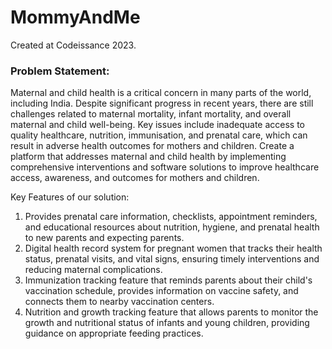 # MommyAndMe
Created at Codeissance 2023.

### Problem Statement:
Maternal and child health is a critical concern in many parts of
the world, including India. Despite significant progress in recent
years, there are still challenges related to maternal mortality,
infant mortality, and overall maternal and child well-being. Key
issues include inadequate access to quality healthcare,
nutrition, immunisation, and prenatal care, which can result in
adverse health outcomes for mothers and children.
Create a platform that addresses maternal and child health by
implementing comprehensive interventions and software
solutions to improve healthcare access, awareness, and
outcomes for mothers and children.

Key Features of our solution:
1. Provides prenatal care information, checklists, appointment
reminders, and educational resources about nutrition, hygiene,
and prenatal health to new parents and expecting parents.
2. Digital health record system for pregnant women
that tracks their health status, prenatal visits, and vital signs,
ensuring timely interventions and reducing maternal
complications.
3. Immunization tracking feature that reminds
parents about their child's vaccination schedule, provides
information on vaccine safety, and connects them to nearby
vaccination centers.
4. Nutrition and growth tracking feature that allows
parents to monitor the growth and nutritional status of infants
and young children, providing guidance on appropriate feeding
practices.

